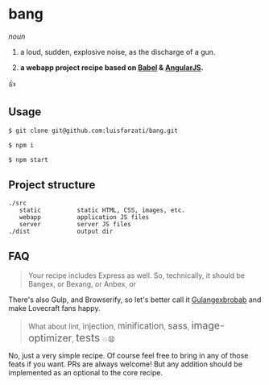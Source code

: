 # bang

_noun_

1. a loud, sudden, explosive noise, as the discharge of a gun.

2. __a webapp project recipe based on [Babel](https://babeljs.io) & [AngularJS](https://angularjs.org).__

:+1:


## Usage

```bash
$ git clone git@github.com:luisfarzati/bang.git
```

```bash
$ npm i
```

```bash
$ npm start
```

## Project structure

```
./src
   static          static HTML, CSS, images, etc.
   webapp          application JS files
   server          server JS files
./dist             output dir
```

## FAQ

> Your recipe includes Express as well. So, technically, it should be Bangex, or Bexang, or Anbex, or

There's also Gulp, and Browserify, so let's better call it [Gulangexbrobab](https://donjon.bin.sh/weird/name/#eldritch) and make Lovecraft fans happy.

> What about lint, <span style="font-size:1.1em">injection</span>, <span style="font-size:1.2em">minification</span>, <span style="font-size:1.3em">sass</span>, <span style="font-size:1.4em">image-optimizer</span>, <span style="font-size:1.5em">tests</span> :boom::anguished:

No, just a very simple recipe. Of course feel free to bring in any of those feats if you want. PRs are always welcome! But any addition should be implemented as an optional to the core recipe.
